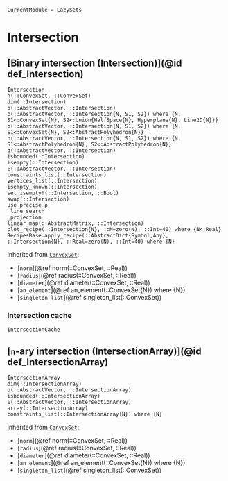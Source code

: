 ```@meta
CurrentModule = LazySets
```

# Intersection

## [Binary intersection (Intersection)](@id def_Intersection)

```@docs
Intersection
∩(::ConvexSet, ::ConvexSet)
dim(::Intersection)
ρ(::AbstractVector, ::Intersection)
ρ(::AbstractVector, ::Intersection{N, S1, S2}) where {N, S1<:ConvexSet{N}, S2<:Union{HalfSpace{N}, Hyperplane{N}, Line2D{N}}}
ρ(::AbstractVector, ::Intersection{N, S1, S2}) where {N, S1<:ConvexSet{N}, S2<:AbstractPolyhedron{N}}
ρ(::AbstractVector, ::Intersection{N, S1, S2}) where {N, S1<:AbstractPolyhedron{N}, S2<:AbstractPolyhedron{N}}
σ(::AbstractVector, ::Intersection)
isbounded(::Intersection)
isempty(::Intersection)
∈(::AbstractVector, ::Intersection)
constraints_list(::Intersection)
vertices_list(::Intersection)
isempty_known(::Intersection)
set_isempty!(::Intersection, ::Bool)
swap(::Intersection)
use_precise_ρ
_line_search
_projection
linear_map(::AbstractMatrix, ::Intersection)
plot_recipe(::Intersection{N}, ::N=zero(N), ::Int=40) where {N<:Real}
RecipesBase.apply_recipe(::AbstractDict{Symbol,Any}, ::Intersection{N}, ::Real=zero(N), ::Int=40) where {N}
```

Inherited from [`ConvexSet`](@ref):
* [`norm`](@ref norm(::ConvexSet, ::Real))
* [`radius`](@ref radius(::ConvexSet, ::Real))
* [`diameter`](@ref diameter(::ConvexSet, ::Real))
* [`an_element`](@ref an_element(::ConvexSet{N}) where {N})
* [`singleton_list`](@ref singleton_list(::ConvexSet))

### Intersection cache

```@docs
IntersectionCache
```

## [``n``-ary intersection (IntersectionArray)](@id def_IntersectionArray)

```@docs
IntersectionArray
dim(::IntersectionArray)
σ(::AbstractVector, ::IntersectionArray)
isbounded(::IntersectionArray)
∈(::AbstractVector, ::IntersectionArray)
array(::IntersectionArray)
constraints_list(::IntersectionArray{N}) where {N}
```
Inherited from [`ConvexSet`](@ref):
* [`norm`](@ref norm(::ConvexSet, ::Real))
* [`radius`](@ref radius(::ConvexSet, ::Real))
* [`diameter`](@ref diameter(::ConvexSet, ::Real))
* [`an_element`](@ref an_element(::ConvexSet{N}) where {N})
* [`singleton_list`](@ref singleton_list(::ConvexSet))
